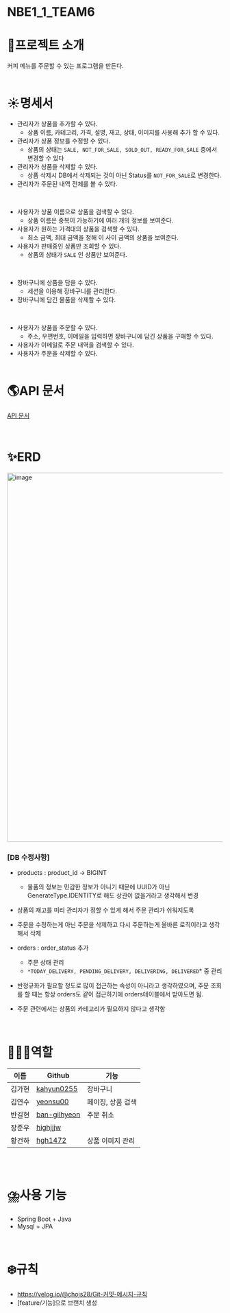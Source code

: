 # NBE1_1_TEAM6


# 📄프로젝트 소개

커피 메뉴를 주문할 수 있는 프로그램을 만든다. <br><br>


# ☀️명세서

- 관리자가 상품을 추가할 수 있다.
    - 상품 이름, 카테고리, 가격, 설명, 재고, 상태, 이미지를 사용해 추가 할 수 있다.
- 관리자가 상품 정보를 수정할 수 있다.
    - 상품의 상태는 `SALE, NOT_FOR_SALE, SOLD_OUT, READY_FOR_SALE` 중에서 변경할 수 있다
- 관리자가 상품을 삭제할 수 있다.
    - 상품 삭제시 DB에서 삭제되는 것이 아닌 Status를 `NOT_FOR_SALE`로 변경한다.
- 관리자가 주문된 내역 전체를 볼 수 있다.
<br>

- 사용자가 상품 이름으로 상품을 검색할 수 있다.
    - 상품 이름은 중복이 가능하기에 여러 개의 정보를 보여준다.
- 사용자가 원하는 가격대의 상품을 검색할 수 있다.
    - 최소 금액, 최대 금액을 정해 이 사이 금액의 상품을 보여준다.
- 사용자가 판매중인 상품만 조회할 수 있다.
    - 상품의 상태가 `SALE` 인 상품만 보여준다.
<br>

- 장바구니에 상품을 담을 수 있다.
    - 세션을 이용해 장바구니를 관리한다.
- 장바구니에 담긴 물품을 삭제할 수 있다.
<br>


- 사용자가 상품을 주문할 수 있다.
    - 주소, 우편번호, 이메일을 입력하면 장바구니에 담긴 상품을 구매할 수 있다.
- 사용자가 이메일로 주문 내역을 검색할 수 있다.
- 사용자가 주문을 삭제할 수 있다.
<br><br>
# 🌎API 문서

[API 문서](https://www.notion.so/0ff35660b4738030b112d977ad247cbf?pvs=21)

<br>

# ✨ERD
<img width="860" alt="image" src="https://github.com/user-attachments/assets/cf69b55b-a63a-4517-a2d7-bbcbd89be08c">

<br>


### [DB 수정사항]

- products : product_id → BIGINT
    - 물품의 정보는 민감한 정보가 아니기 때문에 UUID가 아닌 GenerateType.IDENTITY로 해도 상관이 없을거라고 생각해서 변경
- 상품의 재고를 미리 관리자가 정할 수 있게 해서 주문 관리가 쉬워지도록
- 주문을 수정하는게 아닌 주문을 삭제하고 다시 주문하는게 올바른 로직이라고 생각해서 삭제
- orders : order_status 추가
    - 주문 상태 관리
    - `*TODAY_DELIVERY, PENDING_DELIVERY, DELIVERING, DELIVERED`* 중 관리
    
- 반정규화가 필요할 정도로 많이 접근하는 속성이 아니라고 생각하였으며, 주문 조회를 할 때는 항상 orders도 같이 접근하기에 orders테이블에서 받아도면 됨.
- 주문 관련에서는 상품의 카테고리가 필요하지 않다고 생각함
  
<br>

# 🏃‍♂️‍➡️역할

| 이름 | Github | 기능 |
| --- | --- | --- |
| 김가현 | [kahyun0255](https://github.com/kahyun0255) | 장바구니 |
| 김연수 | [yeonsu00](https://github.com/yeonsu00) | 페이징, 상품 검색 |
| 반길현 | [ban-gilhyeon](https://github.com/Ban-gilhyeon) | 주문 취소 |
| 장준우 | [highjjjw](https://github.com/highjjjw) |  |
| 황건하 | [hgh1472](https://github.com/hgh1472) | 상품 이미지 관리 |

<br><br>

# ⛈️사용 기능

- Spring Boot + Java
- Mysql + JPA

<br>

# ❄️규칙

- https://velog.io/@chojs28/Git-커밋-메시지-규칙
- [feature/기능]으로 브랜치 생성
